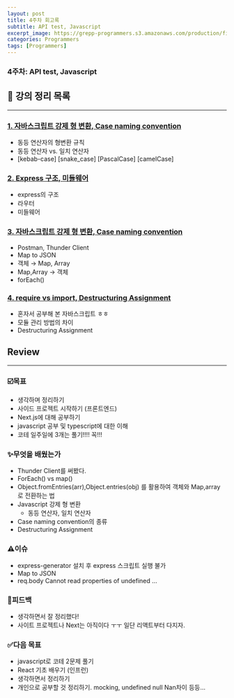 ```yaml
---
layout: post
title: 4주차 회고록
subtitle: API test, Javascript
excerpt_image: https://grepp-programmers.s3.amazonaws.com/production/file_resource/6737/Dev_Thumnail_Web_Full_Stack_4th.png
categories: Programmers
tags: [Programmers]
---
```


### 4주차: API test, Javascript

## 📂 강의 정리 목록

---

### [1. 자바스크립트 강제 형 변환, Case naming convention](https://yubeenpark.github.io/programmers/3week1)

- 동등 연산자의 형변환 규칙
- 동등 연산자 vs. 일치 연산자
- [kebab-case] [snake_case] [PascalCase] [camelCase]

### [2. **Express 구조, 미들웨어**](https://sguri.site/programmers/4week2)

- express의 구조
- 라우터
- 미들웨어

### [3. 자바스크립트 강제 형 변환, Case naming convention](https://sguri.site/programmers/4week3)

- Postman, Thunder Client
- Map to JSON
- 객체 → Map, Array
- Map,Array → 객체
- forEach()

### [4. require vs import, Destructuring Assignment](https://sguri.site/javascript/module)

- 혼자서 공부해 본 자바스크립트 ㅎㅎ
- 모듈 관리 방법의 차이
- Destructuring Assignment

## Review

---

### ☑️목표

- 생각하며 정리하기
- 사이드 프로젝트 시작하기 (프론트엔드)
- Next.js에 대해 공부하기
- javascript 공부 및  typescript에 대한 이해
- 코테 일주일에 3개는 풀기!!!! 꼭!!!

### ✨무엇을 배웠는가

- Thunder Client를 써봤다.
- ForEach() vs map()
- Object.fromEntries(arr),Object.entries(obj) 를 활용하여 객체와 Map,array 로 전환하는 법
- Javascript 강제 형 변환
    - 동등 연산자, 일치 연산자
- Case naming convention의 종류
- Destructuring Assignment

### ⚠️이슈

- express-generator 설치 후  express 스크립트 실행 불가
- Map to JSON
- req.body  Cannot read properties of undefined …

### 💬피드백

- 생각하면서 잘 정리했다!
- 사이트 프로젝트나 Next는 아직이다 ㅜㅜ 일단 리액트부터 다지자.

### ✅다음 목표

- javascript로 코테 2문제 풀기
- React 기초 배우기 (인프런)
- 생각하면서 정리하기
- 개인으로 공부할 것 정리하기. mocking, undefined null Nan차이 등등…